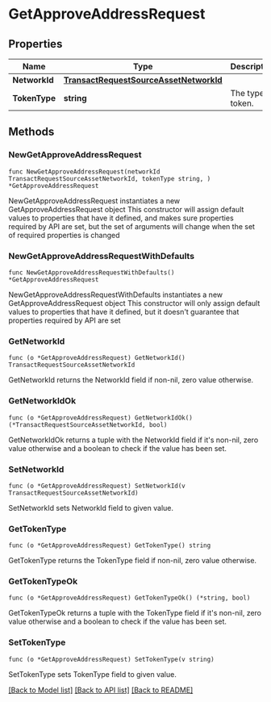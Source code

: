 # GetApproveAddressRequest

## Properties

Name | Type | Description | Notes
------------ | ------------- | ------------- | -------------
**NetworkId** | [**TransactRequestSourceAssetNetworkId**](TransactRequestSourceAssetNetworkId.md) |  | 
**TokenType** | **string** | The type of token. | 

## Methods

### NewGetApproveAddressRequest

`func NewGetApproveAddressRequest(networkId TransactRequestSourceAssetNetworkId, tokenType string, ) *GetApproveAddressRequest`

NewGetApproveAddressRequest instantiates a new GetApproveAddressRequest object
This constructor will assign default values to properties that have it defined,
and makes sure properties required by API are set, but the set of arguments
will change when the set of required properties is changed

### NewGetApproveAddressRequestWithDefaults

`func NewGetApproveAddressRequestWithDefaults() *GetApproveAddressRequest`

NewGetApproveAddressRequestWithDefaults instantiates a new GetApproveAddressRequest object
This constructor will only assign default values to properties that have it defined,
but it doesn't guarantee that properties required by API are set

### GetNetworkId

`func (o *GetApproveAddressRequest) GetNetworkId() TransactRequestSourceAssetNetworkId`

GetNetworkId returns the NetworkId field if non-nil, zero value otherwise.

### GetNetworkIdOk

`func (o *GetApproveAddressRequest) GetNetworkIdOk() (*TransactRequestSourceAssetNetworkId, bool)`

GetNetworkIdOk returns a tuple with the NetworkId field if it's non-nil, zero value otherwise
and a boolean to check if the value has been set.

### SetNetworkId

`func (o *GetApproveAddressRequest) SetNetworkId(v TransactRequestSourceAssetNetworkId)`

SetNetworkId sets NetworkId field to given value.


### GetTokenType

`func (o *GetApproveAddressRequest) GetTokenType() string`

GetTokenType returns the TokenType field if non-nil, zero value otherwise.

### GetTokenTypeOk

`func (o *GetApproveAddressRequest) GetTokenTypeOk() (*string, bool)`

GetTokenTypeOk returns a tuple with the TokenType field if it's non-nil, zero value otherwise
and a boolean to check if the value has been set.

### SetTokenType

`func (o *GetApproveAddressRequest) SetTokenType(v string)`

SetTokenType sets TokenType field to given value.



[[Back to Model list]](../README.md#documentation-for-models) [[Back to API list]](../README.md#documentation-for-api-endpoints) [[Back to README]](../README.md)


